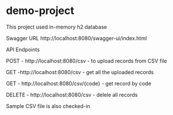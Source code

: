 # demo-project

This project used in-memory h2 database

Swagger URL
http://localhost:8080/swagger-ui/index.html

API Endpoints

POST - http://localhost:8080/csv  - to upload records from CSV file

GET -http://localhost:8080/csv - get all the uploaded records

GET - http://localhost:8080/csv/{code} - get record by code

DELETE - http://localhost:8080/csv - delele all records

Sample CSV file is also checked-in 
